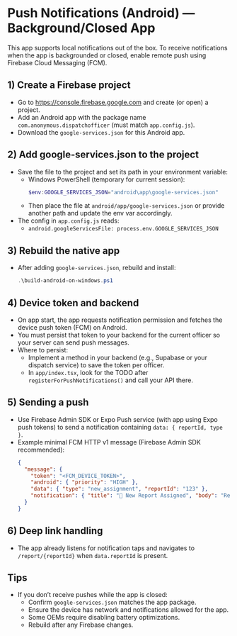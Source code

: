 # Push Notifications (Android) — Background/Closed App

This app supports local notifications out of the box. To receive notifications when the app is backgrounded or closed, enable remote push using Firebase Cloud Messaging (FCM).

## 1) Create a Firebase project
- Go to https://console.firebase.google.com and create (or open) a project.
- Add an Android app with the package name `com.anonymous.dispatchofficer` (must match `app.config.js`).
- Download the `google-services.json` for this Android app.

## 2) Add google-services.json to the project
- Save the file to the project and set its path in your environment variable:
  - Windows PowerShell (temporary for current session):
    ```powershell
    $env:GOOGLE_SERVICES_JSON="android\app\google-services.json"
    ```
  - Then place the file at `android/app/google-services.json` or provide another path and update the env var accordingly.
- The config in `app.config.js` reads:
  - `android.googleServicesFile: process.env.GOOGLE_SERVICES_JSON`

## 3) Rebuild the native app
- After adding `google-services.json`, rebuild and install:
  ```powershell
  .\build-android-on-windows.ps1
  ```

## 4) Device token and backend
- On app start, the app requests notification permission and fetches the device push token (FCM) on Android.
- You must persist that token to your backend for the current officer so your server can send push messages.
- Where to persist:
  - Implement a method in your backend (e.g., Supabase or your dispatch service) to save the token per officer.
  - In `app/index.tsx`, look for the TODO after `registerForPushNotifications()` and call your API there.

## 5) Sending a push
- Use Firebase Admin SDK or Expo Push service (with app using Expo push tokens) to send a notification containing `data: { reportId, type }`.
- Example minimal FCM HTTP v1 message (Firebase Admin SDK recommended):
  ```json
  {
    "message": {
      "token": "<FCM_DEVICE_TOKEN>",
      "android": { "priority": "HIGH" },
      "data": { "type": "new_assignment", "reportId": "123" },
      "notification": { "title": "🚨 New Report Assigned", "body": "Report #123" }
    }
  }
  ```

## 6) Deep link handling
- The app already listens for notification taps and navigates to `/report/{reportId}` when `data.reportId` is present.

## Tips
- If you don’t receive pushes while the app is closed:
  - Confirm `google-services.json` matches the app package.
  - Ensure the device has network and notifications allowed for the app.
  - Some OEMs require disabling battery optimizations.
  - Rebuild after any Firebase changes.
